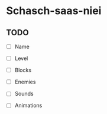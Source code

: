 # Schasch-saas-niei 
## TODO

- [ ] Name

- [ ] Level

- [ ] Blocks

- [ ] Enemies

- [ ] Sounds

- [ ] Animations
